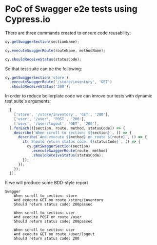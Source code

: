 # PoC of Swagger e2e tests using Cypress.io 

There are three commands created to ensure code reusability:
```ts
cy.getSwaggerSection(sectionName);

cy.executeSwaggerRoute(routeName, methodName);

cy.shouldReceiveStatus(statusCode);
```

So that test suite can be the following:
```ts
cy.getSwaggerSection('store')
  .executeSwaggerRoute('/store/inventory', 'GET')
  .shouldReceiveStatus('200');
```

In order to reduce boilerplate code we can imrove our tests with dynamic test suite's arguments:
```ts
  [
    ['store', '/store/inventory', 'GET', '200'],
    ['user', '/user', 'POST', '200'],
    ['user', '/user/logout', 'GET', '200'],
  ].forEach(([section, route, method, statusCode]) => {
    describe(`When scroll to section: ${section}`, () => {
      describe(`And execute ${method} on route ${route}`, () => {
        it(`Should return status code: ${statusCode}`, () => {
          cy.getSwaggerSection(section)
            .executeSwaggerRoute(route, method)
            .shouldReceiveStatus(statusCode);
        });
      });
    });
  });
```

It we will produce some BDD-style report

```
Swagger
    When scroll to section: store
    And execute GET on route /store/inventory
    Should return status code: 200passed
    
    When scroll to section: user
    And execute POST on route /user
    Should return status code: 200passed
    
    When scroll to section: user
    And execute GET on route /user/logout
    Should return status code: 200
```
